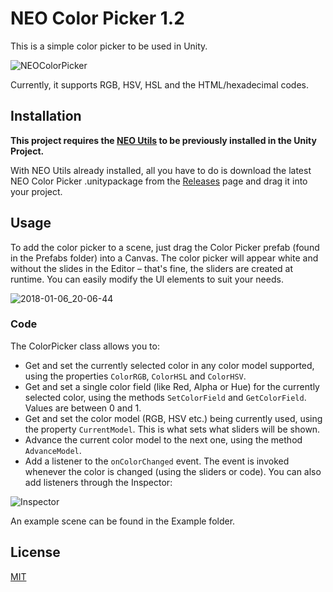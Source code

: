 ﻿# NEO Color Picker 1.2
This is a simple color picker to be used in Unity.

![NEOColorPicker](https://user-images.githubusercontent.com/6721656/34644375-a5a6964c-f31c-11e7-880c-21e592988ce6.png)

Currently, it supports RGB, HSV, HSL and the HTML/hexadecimal codes.

## Installation
**This project requires the [NEO Utils](https://github.com/NelsonWilliam/NEOUtils/) to be previously installed in the Unity Project.** 

With NEO Utils already installed, all you have to do is download the latest NEO Color Picker .unitypackage from the [Releases](https://github.com/NelsonWilliam/NEOColorPicker/releases/) page and drag it into your project.

## Usage
To add the color picker to a scene, just drag the Color Picker prefab (found in the Prefabs folder) into a Canvas. The color picker will appear white and without the slides in the Editor – that's fine, the sliders are created at runtime. You can easily modify the UI elements to suit your needs.

![2018-01-06_20-06-44](https://user-images.githubusercontent.com/6721656/34644408-260e4de8-f31d-11e7-843d-570d53ca9f89.png)

### Code

The ColorPicker class allows you to:

* Get and set the currently selected color in any color model supported, using the properties ``ColorRGB``, ``ColorHSL`` and ``ColorHSV``.
* Get and set a single color field (like Red, Alpha or Hue) for the currently selected color, using the methods ``SetColorField`` and ``GetColorField``. Values are between 0 and 1.
* Get and set the color model (RGB, HSV etc.) being currently used, using the property ``CurrentModel``. This is what sets what sliders will be shown.
* Advance the current color model to the next one, using the method ``AdvanceModel``.
* Add a listener to the ``onColorChanged`` event. The event is invoked whenever the color is changed (using the sliders or code). You can also add listeners through the Inspector:

![Inspector](https://user-images.githubusercontent.com/6721656/34712037-9bcbf200-f508-11e7-8dbd-057d1cb79fd2.png)

An example scene can be found in the Example folder.

## License
[MIT](/LICENSE.md)
